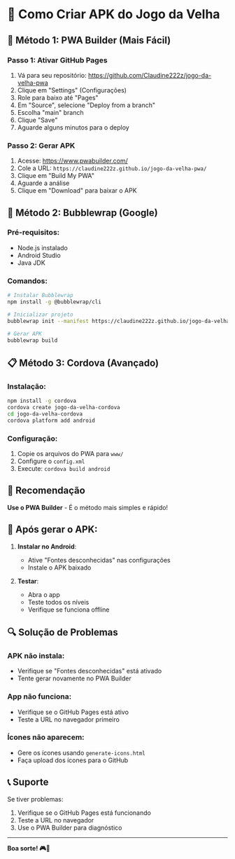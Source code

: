 # 📱 Como Criar APK do Jogo da Velha

## 🚀 Método 1: PWA Builder (Mais Fácil)

### Passo 1: Ativar GitHub Pages
1. Vá para seu repositório: https://github.com/Claudine222z/jogo-da-velha-pwa
2. Clique em "Settings" (Configurações)
3. Role para baixo até "Pages"
4. Em "Source", selecione "Deploy from a branch"
5. Escolha "main" branch
6. Clique "Save"
7. Aguarde alguns minutos para o deploy

### Passo 2: Gerar APK
1. Acesse: https://www.pwabuilder.com/
2. Cole a URL: `https://claudine222z.github.io/jogo-da-velha-pwa/`
3. Clique em "Build My PWA"
4. Aguarde a análise
5. Clique em "Download" para baixar o APK

## 🔧 Método 2: Bubblewrap (Google)

### Pré-requisitos:
- Node.js instalado
- Android Studio
- Java JDK

### Comandos:
```bash
# Instalar Bubblewrap
npm install -g @bubblewrap/cli

# Inicializar projeto
bubblewrap init --manifest https://claudine222z.github.io/jogo-da-velha-pwa/manifest.json

# Gerar APK
bubblewrap build
```

## 📋 Método 3: Cordova (Avançado)

### Instalação:
```bash
npm install -g cordova
cordova create jogo-da-velha-cordova
cd jogo-da-velha-cordova
cordova platform add android
```

### Configuração:
1. Copie os arquivos do PWA para `www/`
2. Configure o `config.xml`
3. Execute: `cordova build android`

## 🎯 Recomendação

**Use o PWA Builder** - É o método mais simples e rápido!

## 📱 Após gerar o APK:

1. **Instalar no Android**:
   - Ative "Fontes desconhecidas" nas configurações
   - Instale o APK baixado

2. **Testar**:
   - Abra o app
   - Teste todos os níveis
   - Verifique se funciona offline

## 🔍 Solução de Problemas

### APK não instala:
- Verifique se "Fontes desconhecidas" está ativado
- Tente gerar novamente no PWA Builder

### App não funciona:
- Verifique se o GitHub Pages está ativo
- Teste a URL no navegador primeiro

### Ícones não aparecem:
- Gere os ícones usando `generate-icons.html`
- Faça upload dos ícones para o GitHub

## 📞 Suporte

Se tiver problemas:
1. Verifique se o GitHub Pages está funcionando
2. Teste a URL no navegador
3. Use o PWA Builder para diagnóstico

---

**Boa sorte! 🎮📱** 